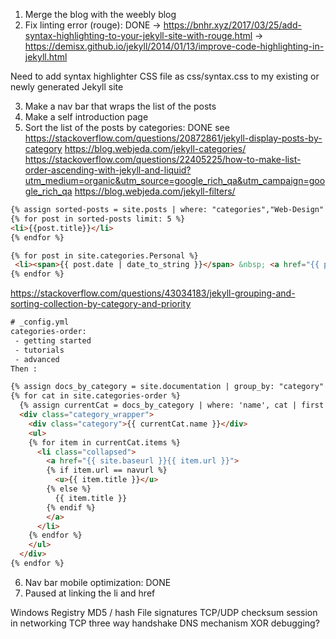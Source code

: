 1. Merge the blog with the weebly blog
2. Fix linting error (rouge): DONE 
-> https://bnhr.xyz/2017/03/25/add-syntax-highlighting-to-your-jekyll-site-with-rouge.html
-> https://demisx.github.io/jekyll/2014/01/13/improve-code-highlighting-in-jekyll.html

Need to add syntax highlighter CSS file as css/syntax.css to my existing or newly generated Jekyll site

3. Make a nav bar that wraps the list of the posts
4. Make a self introduction page
5. Sort the list of the posts by categories: DONE
see https://stackoverflow.com/questions/20872861/jekyll-display-posts-by-category
https://blog.webjeda.com/jekyll-categories/
https://stackoverflow.com/questions/22405225/how-to-make-list-order-ascending-with-jekyll-and-liquid?utm_medium=organic&utm_source=google_rich_qa&utm_campaign=google_rich_qa
https://blog.webjeda.com/jekyll-filters/

```html
{% assign sorted-posts = site.posts | where: "categories","Web-Design" %}
{% for post in sorted-posts limit: 5 %}
<li>{{post.title}}</li>
{% endfor %}
```

```html
{% for post in site.categories.Personal %}
 <li><span>{{ post.date | date_to_string }}</span> &nbsp; <a href="{{ post.url }}">{{ post.title }}</a></li>
{% endfor %}
```

https://stackoverflow.com/questions/43034183/jekyll-grouping-and-sorting-collection-by-category-and-priority

```html
# _config.yml
categories-order:
 - getting started
 - tutorials
 - advanced
Then :

{% assign docs_by_category = site.documentation | group_by: "category" %}
{% for cat in site.categories-order %}
  {% assign currentCat = docs_by_category | where: 'name', cat | first %}
  <div class="category_wrapper">
    <div class="category">{{ currentCat.name }}</div>
    <ul>
    {% for item in currentCat.items %}
      <li class="collapsed">
        <a href="{{ site.baseurl }}{{ item.url }}">
        {% if item.url == navurl %}
          <u>{{ item.title }}</u>
        {% else %}
          {{ item.title }}
        {% endif %}
        </a>
      </li>
    {% endfor %}
    </ul>
  </div>
{% endfor %}
```

6. Nav bar mobile optimization: DONE
7. Paused at linking the li and href

Windows Registry
MD5 / hash
File signatures
TCP/UDP checksum
session in networking
TCP three way handshake
DNS mechanism
XOR debugging?